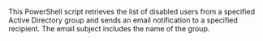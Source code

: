 This PowerShell script retrieves the list of disabled users from a specified Active Directory group and sends an email notification to a specified recipient. The email subject includes the name of the group.
